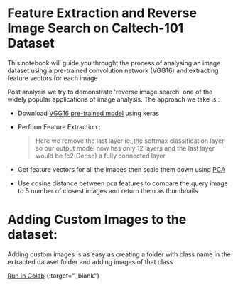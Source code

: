 # Feature Extraction and Reverse Image Search on Caltech-101 Dataset

This notebook will guide you throught the process of analysing an image dataset using a pre-trained convolution network (VGG16) and extracting feature vectors for each image

Post analysis we try to demonstrate 'reverse image search' one of the widely popular applications of image analysis. The approach we take is :

* Download [VGG16 pre-trained model](https://keras.io/applications/#vgg16) using keras

* Perform Feature Extraction :
  >Here we remove the last layer ie.,the softmax classification layer so our output model now has only 12 layers and the last layer would be fc2(Dense) a fully connected layer
  
* Get feature vectors for all the images then scale them down using [PCA](https://scikit-learn.org/stable/modules/generated/sklearn.decomposition.PCA.html)

* Use cosine distance between pca features to compare the query image to 5 number of closest images and return them as thumbnails

# Adding Custom Images to the dataset:

Adding custom images is as easy as creating a folder with class name in the extracted dataset folder and adding images of that class

[Run in Colab](https://colab.research.google.com/github/krishnac7/Reverse_image_search/blob/master/ReverseImageSearch.ipynb)    {:target="_blank"}
